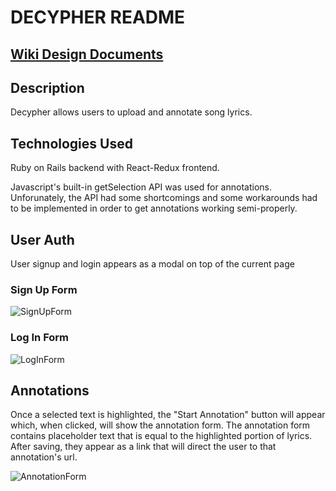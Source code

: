 # DECYPHER README

## [Wiki Design Documents](https://github.com/ibltsandwich/decypher/wiki)

## Description
Decypher allows users to upload and annotate song lyrics.


## Technologies Used
Ruby on Rails backend with React-Redux frontend.

Javascript's built-in getSelection API was used for annotations.
Unforunately, the API had some shortcomings and some workarounds had to be implemented in order to get annotations working semi-properly.

## User Auth
User signup and login appears as a modal on top of the current page

  ### Sign Up Form
  ![SignUpForm](https://i.imgur.com/TDNJJF4.png)
  
  ### Log In Form
  ![LogInForm](https://i.imgur.com/v2PONoz.png)

## Annotations
Once a selected text is highlighted, the "Start Annotation" button will appear which, when clicked, will show the annotation form. The annotation form contains placeholder text that is equal to the highlighted portion of lyrics.
After saving, they appear as a link that will direct the user to that annotation's url.

![AnnotationForm](https://i.imgur.com/9h6CnTr.png)

